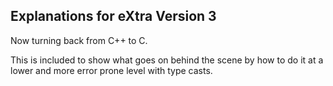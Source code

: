 ## Explanations for eXtra Version 3

Now turning back from C++ to C.

This is included to show what goes on behind the scene by how to
do it at a lower and more error prone level with type casts.
